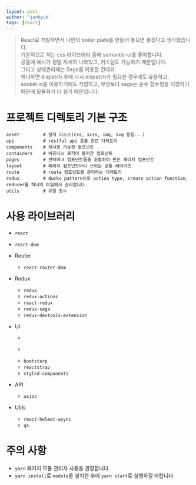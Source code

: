 ```yaml
---
layout: post
author: 'junhyuk'
tags: [react]
---
```


> React로 개발하면서 나만의 boiler plate를 만들어 놓으면 좋겠다고 생각했습니다.  
> 기본적으로 저는 css 라이브러리 중에 semantic-ui를 좋아합니다.  
> 공홈에 예시가 정말 자세히 나와있고, 커스텀도 가능하기 때문입니다.  
> 그리고 상태관리에는 Saga를 이용할 건데요.  
> 왜냐하면 dispatch 후에 다시 dispatch가 필요한 경우에도 유용하고,  
> socket.io를 이용하기에도 적합하고, 무엇보다 saga는 순수 함수형을 지향하기 때문에 모듈화가 더 쉽기 때문입니다.

# 프로젝트 디렉토리 기본 구조

```
asset         # 정적 리소스(css, scss, img, svg 등등...)
api           # restful api 호출 관련 디렉토리
components    # 재사용 가능한 컴포넌트
containers    # 비즈니스 로직이 들어간 컴포넌트
pages         # 컨테이너 컴포넌트들을 조합하여 만든 페이지 컴포넌트
layout        # 페이지 컴포넌트마다 쓰이는 공통 레이아웃
route         # route 컴포넌트를 관리하는 디렉토리
redux         # ducks pattern으로 action type, create action function, reducer를 하나의 파일에서 관리합니다.
utils         # 유틸 함수
```

# 사용 라이브러리

- `react`
- `react-dom`

- Router

  - `react-router-dom`

- Redux

  - `redux`
  - `redux-actions`
  - `react-redux`
  - `redux-saga`
  - `redux-devtools-extension`

- UI

  - ~~~`semantic-ui-react`~~~
  - ~~~`semantic-ui-css`~~~
  - `bootstarp`
  - `reactstrap`
  - `styled-components`

- API

  - `axios`

- Utils

  - `react-helmet-async`
  - `qs`

# 주의 사항

- `yarn` 패키지 모듈 관리자 사용을 권장합니다.
- `yarn install`로 `module`을 설치한 후에 `yarn start`로 실행하길 바랍니다.
